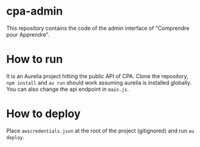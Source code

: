 # cpa-admin
This repository contains the code of the admin interface of "Comprendre pour Apprendre".

# How to run
It is an Aurelia project hitting the public API of CPA. Clone the repository, `npm install` and `au run` should work assuming
aurelia is installed globally. You can also change the api endpoint in `main.js`.

# How to deploy
Place `awscredentials.json` at the root of the project (gitignored) and run `au deploy`.

